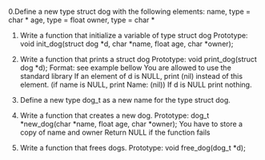 0.Define a new type struct dog with the following elements:
name, type = char *
age, type = float
owner, type = char *

1. Write a function that initialize a variable of type struct dog
Prototype: void init_dog(struct dog *d, char *name, float age, char *owner);

2. Write a function that prints a struct dog
Prototype: void print_dog(struct dog *d);
Format: see example bellow
You are allowed to use the standard library
If an element of d is NULL, print (nil) instead of this element. (if name is NULL, print Name: (nil))
If d is NULL print nothing.

3. Define a new type dog_t as a new name for the type struct dog.

4. Write a function that creates a new dog.
Prototype: dog_t *new_dog(char *name, float age, char *owner);
You have to store a copy of name and owner
Return NULL if the function fails

5. Write a function that frees dogs.
Prototype: void free_dog(dog_t *d);
